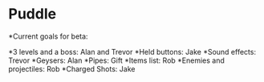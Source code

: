 Puddle
======

*Current goals for beta:

*3 levels and a boss: Alan and Trevor
*Held buttons: Jake
*Sound effects: Trevor
*Geysers: Alan
*Pipes: Gift
*Items list: Rob
*Enemies and projectiles: Rob
*Charged Shots: Jake
